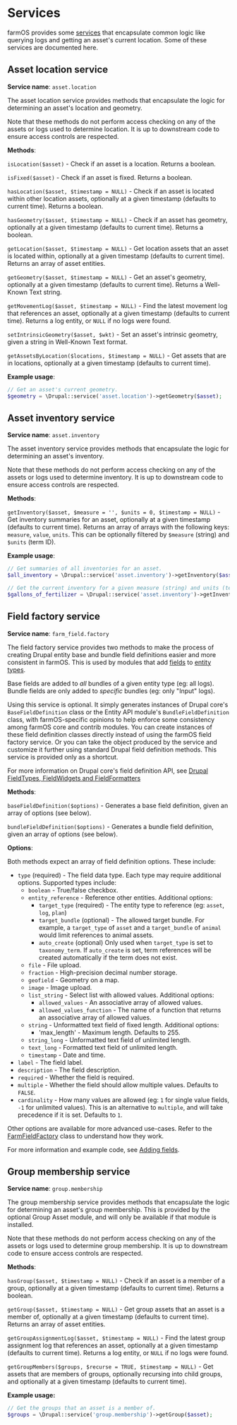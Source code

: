 # Services

farmOS provides some [services](https://symfony.com/doc/current/service_container.html)
that encapsulate common logic like querying logs and getting an asset's current
location. Some of these services are documented here.

## Asset location service

**Service name**: `asset.location`

The asset location service provides methods that encapsulate the logic for
determining an asset's location and geometry.

Note that these methods do not perform access checking on any of the assets or
logs used to determine location. It is up to downstream code to ensure access
controls are respected.

**Methods**:

`isLocation($asset)` - Check if an asset is a location. Returns a boolean.

`isFixed($asset)` - Check if an asset is fixed. Returns a boolean.

`hasLocation($asset, $timestamp = NULL)` - Check if an asset is located within other
location assets, optionally at a given timestamp (defaults to current time).
Returns a boolean.

`hasGeometry($asset, $timestamp = NULL)` - Check if an asset has geometry, optionally
at a given timestamp (defaults to current time). Returns a boolean.

`getLocation($asset, $timestamp = NULL)` - Get location assets that an asset is
located within, optionally at a given timestamp (defaults to current time).
Returns an array of asset entities.

`getGeometry($asset, $timestamp = NULL)` - Get an asset's geometry, optionally at a
given timestamp (defaults to current time). Returns a Well-Known Text string.

`getMovementLog($asset, $timestamp = NULL)` - Find the latest movement log that
references an asset, optionally at a given timestamp (defaults to current
time). Returns a log entity, or `NULL` if no logs were found.

`setIntrinsicGeometry($asset, $wkt)` - Set an asset's intrinsic geometry, given
a string in Well-Known Text format.

`getAssetsByLocation($locations, $timestamp = NULL)` - Get assets that are in
locations, optionally at a given timestamp (defaults to current time).

**Example usage**:

```php
// Get an asset's current geometry.
$geometry = \Drupal::service('asset.location')->getGeometry($asset);
```

## Asset inventory service

**Service name**: `asset.inventory`

The asset inventory service provides methods that encapsulate the logic for
determining an asset's inventory.

Note that these methods do not perform access checking on any of the assets or
logs used to determine inventory. It is up to downstream code to ensure access
controls are respected.

**Methods**:

`getInventory($asset, $measure = '', $units = 0, $timestamp = NULL)` - Get
inventory summaries for an asset, optionally at a given timestamp (defaults
to current time). Returns an array of arrays with the following keys:
`measure`, `value`, `units`. This can be optionally filtered by `$measure`
(string) and `$units` (term ID).

**Example usage**:

```php
// Get summaries of all inventories for an asset.
$all_inventory = \Drupal::service('asset.inventory')->getInventory($asset);

// Get the current inventory for a given measure (string) and units (term id).
$gallons_of_fertilizer = \Drupal::service('asset.inventory')->getInventory($asset, 'volume', 123);
```

## Field factory service

**Service name**: `farm_field.factory`

The field factory service provides two methods to make the process of creating
Drupal entity base and bundle field definitions easier and more consistent in
farmOS. This is used by modules that add [fields](/development/module/fields)
to [entity types](/development/module/entities).

Base fields are added to *all* bundles of a given entity type (eg: all logs).
Bundle fields are only added to *specific* bundles (eg: only "Input" logs).

Using this service is optional. It simply generates instances of Drupal core's
`BaseFieldDefinition` class or the Entity API module's `BundleFieldDefinition`
class, with farmOS-specific opinions to help enforce some consistency among
farmOS core and contrib modules. You can create instances of these field
definition classes directly instead of using the farmOS field factory service.
Or you can take the object produced by the service and customize it further
using standard Drupal field definition methods. This service is provided only
as a shortcut.

For more information on Drupal core's field definition API, see
[Drupal FieldTypes, FieldWidgets and FieldFormatters](https://www.drupal.org/docs/drupal-apis/entity-api/fieldtypes-fieldwidgets-and-fieldformatters)

**Methods**:

`baseFieldDefinition($options)` - Generates a base field definition, given an
array of options (see below).

`bundleFieldDefinition($options)` - Generates a bundle field definition, given
an array of options (see below).

**Options**:

Both methods expect an array of field definition options. These include:

- `type` (required) - The field data type. Each type may require additional
  options. Supported types include:
    - `boolean` - True/false checkbox.
    - `entity_reference` - Reference other entities. Additional options:
        - `target_type` (required) - The entity type to reference (eg: `asset`,
          `log`, `plan`)
        - `target_bundle` (optional) - The allowed target bundle. For example,
          a `target_type` of `asset` and a `target_bundle` of `animal` would
          limit references to animal assets.
        - `auto_create` (optional) Only used when `target_type` is set to
          `taxonomy_term`. If `auto_create` is set, term references will be
          created automatically if the term does not exist.
    - `file` - File upload.
    - `fraction` - High-precision decimal number storage.
    - `geofield` - Geometry on a map.
    - `image` - Image upload.
    - `list_string` - Select list with allowed values. Additional options:
        - `allowed_values` - An associative array of allowed values.
        - `allowed_values_function` - The name of a function that returns an
          associative array of allowed values.
    - `string` - Unformatted text field of fixed length. Additional options:
        - 'max_length' - Maximum length. Defaults to 255.
    - `string_long` - Unformatted text field of unlimited length.
    - `text_long` - Formatted text field of unlimited length.
    - `timestamp` - Date and time.
- `label` - The field label.
- `description` - The field description.
- `required` - Whether the field is required.
- `multiple` - Whether the field should allow multiple values. Defaults to
  `FALSE`.
- `cardinality` - How many values are allowed (eg: `1` for single value
  fields, `-1` for unlimited values). This is an alternative to `multiple`,
  and will take precedence if it is set. Defaults to `1`.

Other options are available for more advanced use-cases. Refer to the
[FarmFieldFactory](https://github.com/farmOS/farmOS/blob/2.x/modules/core/field/src/FarmFieldFactory.php)
class to understand how they work.

For more information and example code, see [Adding fields](/development/module/fields).

## Group membership service

**Service name**: `group.membership`

The group membership service provides methods that encapsulate the logic for
determining an asset's group membership. This is provided by the optional Group
Asset module, and will only be available if that module is installed.

Note that these methods do not perform access checking on any of the assets or
logs used to determine group membership. It is up to downstream code to ensure
access controls are respected.

**Methods**:

`hasGroup($asset, $timestamp = NULL)` - Check if an asset is a member of a group,
optionally at a given timestamp (defaults to current time). Returns a boolean.

`getGroup($asset, $timestamp = NULL)` - Get group assets that an asset is a member
of, optionally at a given timestamp (defaults to current time). Returns an
array of asset entities.

`getGroupAssignmentLog($asset, $timestamp = NULL)` - Find the latest group
assignment log that references an asset, optionally at a given timestamp
(defaults to current time). Returns a log entity, or `NULL` if no logs were
found.

`getGroupMembers($groups, $recurse = TRUE, $timestamp = NULL)` - Get assets that
are members of groups, optionally recursing into child groups, and optionally
at a given timestamp (defaults to current time).

**Example usage:**

```php
// Get the groups that an asset is a member of.
$groups = \Drupal::service('group.membership')->getGroup($asset);
```
